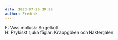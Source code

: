 ```yaml
---
date: 2022-07-25 20:36
author: Fredrik
---
```

F: Vass mollusk: Snigelkott   
H: Psykiskt sjuka fåglar: Knäppgöken och Näktergalen   
